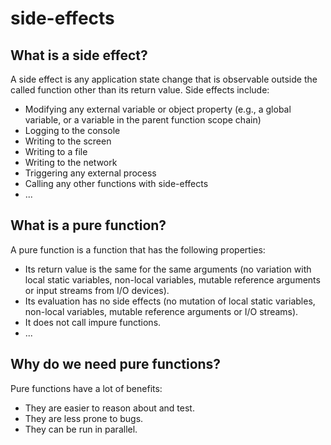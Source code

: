 # side-effects

## What is a side effect?

A side effect is any application state change that is observable outside the called function other than its return value. Side effects include:
- Modifying any external variable or object property (e.g., a global variable, or a variable in the parent function scope chain)
- Logging to the console
- Writing to the screen
- Writing to a file
- Writing to the network
- Triggering any external process
- Calling any other functions with side-effects
- ...

## What is a pure function?

A pure function is a function that has the following properties:
- Its return value is the same for the same arguments (no variation with local static variables, non-local variables, mutable reference arguments or input streams from I/O devices).
- Its evaluation has no side effects (no mutation of local static variables, non-local variables, mutable reference arguments or I/O streams).
- It does not call impure functions.
- ...

## Why do we need pure functions?

Pure functions have a lot of benefits:
- They are easier to reason about and test.
- They are less prone to bugs.
- They can be run in parallel.
